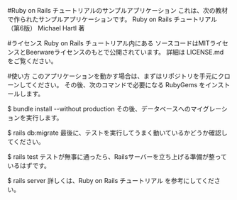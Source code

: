 
#Ruby on Rails チュートリアルのサンプルアプリケーション
これは、次の教材で作られたサンプルアプリケーションです。 Ruby on Rails チュートリアル （第6版） Michael Hartl 著

#ライセンス
Ruby on Rails チュートリアル内にある ソースコードはMITライセンスとBeerwareライセンスのもとで公開されています。 詳細は LICENSE.md をご覧ください。

#使い方
このアプリケーションを動かす場合は、まずはリポジトリを手元にクローンしてください。 その後、次のコマンドで必要になる RubyGems をインストールします。

$ bundle install --without production
その後、データベースへのマイグレーションを実行します。

$ rails db:migrate
最後に、テストを実行してうまく動いているかどうか確認してください。

$ rails test
テストが無事に通ったら、Railsサーバーを立ち上げる準備が整っているはずです。

$ rails server
詳しくは、Ruby on Rails チュートリアル を参考にしてください。
